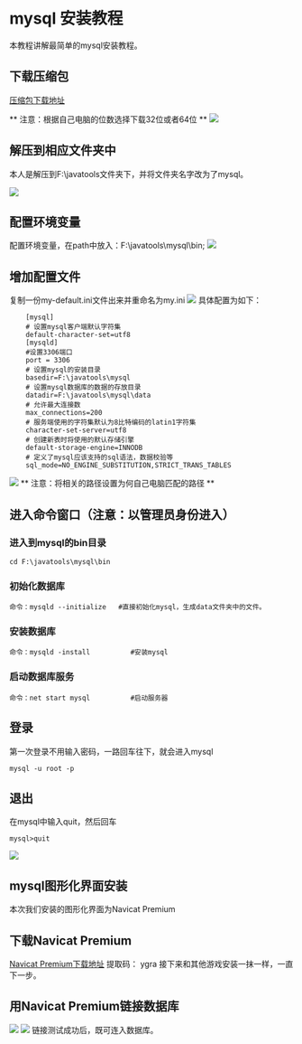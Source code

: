 # mysql 安装教程
本教程讲解最简单的mysql安装教程。
## 下载压缩包
[压缩包下载地址](https://dev.mysql.com/downloads/mysql/)

** 注意：根据自己电脑的位数选择下载32位或者64位 **
![](img/1.png)

## 解压到相应文件夹中
本人是解压到F:\javatools文件夹下，并将文件夹名字改为了mysql。

![](img/2.png)

## 配置环境变量
配置环境变量，在path中放入：F:\javatools\mysql\bin;
![](img/3.png)

## 增加配置文件
复制一份my-default.ini文件出来并重命名为my.ini
![](img/4.png)
具体配置为如下：
```
	[mysql]
	# 设置mysql客户端默认字符集
	default-character-set=utf8 
	[mysqld]
	#设置3306端口
	port = 3306 
	# 设置mysql的安装目录
	basedir=F:\javatools\mysql
	# 设置mysql数据库的数据的存放目录
	datadir=F:\javatools\mysql\data
	# 允许最大连接数
	max_connections=200
	# 服务端使用的字符集默认为8比特编码的latin1字符集
	character-set-server=utf8
	# 创建新表时将使用的默认存储引擎
	default-storage-engine=INNODB 
	# 定义了mysql应该支持的sql语法，数据校验等
	sql_mode=NO_ENGINE_SUBSTITUTION,STRICT_TRANS_TABLES 
```
![](img/5.png)
** 注意：将相关的路径设置为何自己电脑匹配的路径 **

## 进入命令窗口（注意：以管理员身份进入）
### 进入到mysql的bin目录
```
cd F:\javatools\mysql\bin
```

### 初始化数据库
```
命令：mysqld --initialize   #直接初始化mysql，生成data文件夹中的文件。
```

### 安装数据库
```
命令：mysqld -install          #安装mysql
```

### 启动数据库服务
```
命令：net start mysql          #启动服务器
```

## 登录
第一次登录不用输入密码，一路回车往下，就会进入mysql
```
mysql -u root -p
```
## 退出
在mysql中输入quit，然后回车
```
mysql>quit
```
![](img/6.png)

## mysql图形化界面安装
本次我们安装的图形化界面为Navicat Premium

## 下载Navicat Premium
[Navicat Premium下载地址](http://pan.baidu.com/s/1hsHT4Ug)
提取码： ygra
接下来和其他游戏安装一抹一样，一直下一步。

## 用Navicat Premium链接数据库
![](img/7.png)
![](img/8.png)
链接测试成功后，既可连入数据库。